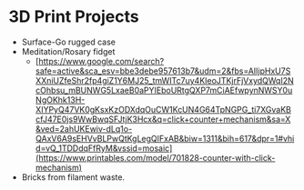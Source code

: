 # 3D Print Projects
* Surface-Go rugged case
* Meditation/Rosary fidget
  * [https://www.google.com/search?safe=active&sca_esv=bbe3debe957613b7&udm=2&fbs=AIIjpHxU7SXXniUZfeShr2fp4giZ1Y6MJ25_tmWITc7uy4KIeoJTKjrFjVxydQWqI2NcOhbsu_mBUNWG5LxaeB0aPYIEboURtgQXP7mCiAEfwpynNWSY0uNgOKhk13H-XIYPyQ47VK0gKsxKzODXdqOuCW1KcUN4G64TpNGPG_ti7XGvaKBcfJ47E0js9WwBwqSFJtjK3Hcx&q=click+counter+mechanism&sa=X&ved=2ahUKEwiv-dLq1o-QAxV6A9sEHVvBLPwQtKgLegQIFxAB&biw=1311&bih=617&dpr=1#vhid=vQ_1TDDdqFfRyM&vssid=mosaic](https://www.printables.com/model/701828-counter-with-click-mechanism)
* Bricks from filament waste.

